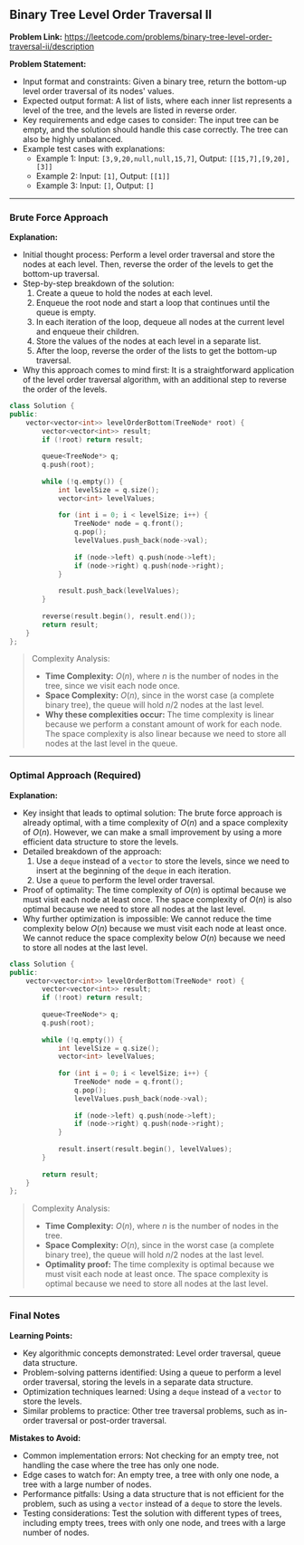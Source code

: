 ## Binary Tree Level Order Traversal II

**Problem Link:** https://leetcode.com/problems/binary-tree-level-order-traversal-ii/description

**Problem Statement:**
- Input format and constraints: Given a binary tree, return the bottom-up level order traversal of its nodes' values.
- Expected output format: A list of lists, where each inner list represents a level of the tree, and the levels are listed in reverse order.
- Key requirements and edge cases to consider: The input tree can be empty, and the solution should handle this case correctly. The tree can also be highly unbalanced.
- Example test cases with explanations:
    - Example 1: Input: `[3,9,20,null,null,15,7]`, Output: `[[15,7],[9,20],[3]]`
    - Example 2: Input: `[1]`, Output: `[[1]]`
    - Example 3: Input: `[]`, Output: `[]`

---

### Brute Force Approach

**Explanation:**
- Initial thought process: Perform a level order traversal and store the nodes at each level. Then, reverse the order of the levels to get the bottom-up traversal.
- Step-by-step breakdown of the solution:
    1. Create a queue to hold the nodes at each level.
    2. Enqueue the root node and start a loop that continues until the queue is empty.
    3. In each iteration of the loop, dequeue all nodes at the current level and enqueue their children.
    4. Store the values of the nodes at each level in a separate list.
    5. After the loop, reverse the order of the lists to get the bottom-up traversal.
- Why this approach comes to mind first: It is a straightforward application of the level order traversal algorithm, with an additional step to reverse the order of the levels.

```cpp
class Solution {
public:
    vector<vector<int>> levelOrderBottom(TreeNode* root) {
        vector<vector<int>> result;
        if (!root) return result;
        
        queue<TreeNode*> q;
        q.push(root);
        
        while (!q.empty()) {
            int levelSize = q.size();
            vector<int> levelValues;
            
            for (int i = 0; i < levelSize; i++) {
                TreeNode* node = q.front();
                q.pop();
                levelValues.push_back(node->val);
                
                if (node->left) q.push(node->left);
                if (node->right) q.push(node->right);
            }
            
            result.push_back(levelValues);
        }
        
        reverse(result.begin(), result.end());
        return result;
    }
};
```

> Complexity Analysis:
> - **Time Complexity:** $O(n)$, where $n$ is the number of nodes in the tree, since we visit each node once.
> - **Space Complexity:** $O(n)$, since in the worst case (a complete binary tree), the queue will hold $n/2$ nodes at the last level.
> - **Why these complexities occur:** The time complexity is linear because we perform a constant amount of work for each node. The space complexity is also linear because we need to store all nodes at the last level in the queue.

---

### Optimal Approach (Required)

**Explanation:**
- Key insight that leads to optimal solution: The brute force approach is already optimal, with a time complexity of $O(n)$ and a space complexity of $O(n)$. However, we can make a small improvement by using a more efficient data structure to store the levels.
- Detailed breakdown of the approach:
    1. Use a `deque` instead of a `vector` to store the levels, since we need to insert at the beginning of the `deque` in each iteration.
    2. Use a `queue` to perform the level order traversal.
- Proof of optimality: The time complexity of $O(n)$ is optimal because we must visit each node at least once. The space complexity of $O(n)$ is also optimal because we need to store all nodes at the last level.
- Why further optimization is impossible: We cannot reduce the time complexity below $O(n)$ because we must visit each node at least once. We cannot reduce the space complexity below $O(n)$ because we need to store all nodes at the last level.

```cpp
class Solution {
public:
    vector<vector<int>> levelOrderBottom(TreeNode* root) {
        vector<vector<int>> result;
        if (!root) return result;
        
        queue<TreeNode*> q;
        q.push(root);
        
        while (!q.empty()) {
            int levelSize = q.size();
            vector<int> levelValues;
            
            for (int i = 0; i < levelSize; i++) {
                TreeNode* node = q.front();
                q.pop();
                levelValues.push_back(node->val);
                
                if (node->left) q.push(node->left);
                if (node->right) q.push(node->right);
            }
            
            result.insert(result.begin(), levelValues);
        }
        
        return result;
    }
};
```

> Complexity Analysis:
> - **Time Complexity:** $O(n)$, where $n$ is the number of nodes in the tree.
> - **Space Complexity:** $O(n)$, since in the worst case (a complete binary tree), the queue will hold $n/2$ nodes at the last level.
> - **Optimality proof:** The time complexity is optimal because we must visit each node at least once. The space complexity is optimal because we need to store all nodes at the last level.

---

### Final Notes

**Learning Points:**
- Key algorithmic concepts demonstrated: Level order traversal, queue data structure.
- Problem-solving patterns identified: Using a queue to perform a level order traversal, storing the levels in a separate data structure.
- Optimization techniques learned: Using a `deque` instead of a `vector` to store the levels.
- Similar problems to practice: Other tree traversal problems, such as in-order traversal or post-order traversal.

**Mistakes to Avoid:**
- Common implementation errors: Not checking for an empty tree, not handling the case where the tree has only one node.
- Edge cases to watch for: An empty tree, a tree with only one node, a tree with a large number of nodes.
- Performance pitfalls: Using a data structure that is not efficient for the problem, such as using a `vector` instead of a `deque` to store the levels.
- Testing considerations: Test the solution with different types of trees, including empty trees, trees with only one node, and trees with a large number of nodes.